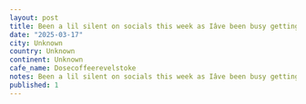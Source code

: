 ```yaml
---
layout: post
title: Been a lil silent on socials this week as Iâve been busy getting after it, great stop on the #worldcoffeetour in revelstoke, @dosecoffeerevelstoke fantastic sammmiches, and it turns into a stellar I
date: "2025-03-17"
city: Unknown
country: Unknown
continent: Unknown
cafe_name: Dosecoffeerevelstoke
notes: Been a lil silent on socials this week as Iâve been busy getting after it, great stop on the #worldcoffeetour in revelstoke, @dosecoffeerevelstoke fantastic sammmiches, and it turns into a stellar Italian spot at night.
published: 1
---
```

